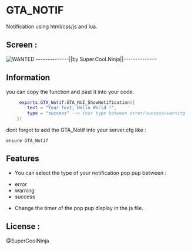 # GTA_NOTIF
Notification using html/css/js and lua.

## Screen :

![WANTED](https://cdn.discordapp.com/attachments/554479498721099787/812709004152799232/Capture_decran_2021-02-20_163515.png)
--------------||by Super.Cool.Ninja||--------------

## Information 
you can copy the function and past it into your code.
```lua
     exports.GTA_Notif:GTA_NUI_ShowNotification({
        text = "Your Text, Hello World !",
        type = "success" --> Your type between error/success/warning
    })
```
dont forgot to add the GTA_Notif into your server.cfg 
like : 
    
    ensure GTA_Notif


## Features
- You can select the type of your notification pop pup between : 
<ul>
    <li>error</li>
    <li>warning</li>
    <li>success</li>
</ul>

- Change the timer of the pop pup display in the js file.

## License :
@SuperCoolNinja